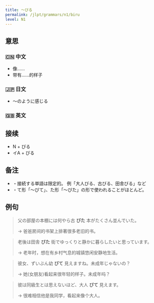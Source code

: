 ```yaml
---
title: 〜びる
permalink: /jlpt/grammars/n1/biru
level: N1
---
```


## 意思

### 🇨🇳 中文

- 像……
- 带有……的样子

### 🇯🇵 日文

- 〜のように感じる

### 🇬🇧 英文


## 接续

- N + びる
- イA + びる

## 备注

- ・接続する単語は限定的。 例「大人びる、古びる、田舎びる」など
- ・て形「〜びて」、た形「〜びた」の形で使われることがほとんど。

## 例句

> 父の部屋の本棚には何やら古 **びた** 本がたくさん並んでいた。
>
> → 爸爸房间的书架上排著很多老旧的书。

> 老後は田舎 **びた** 街でゆっくりと静かに暮らしたいと思っています。
>
> → 老年时，想在有乡村气息的城镇悠闲安静地生活。

> 彼女、ずいぶん幼 **びて** 見えますね。未成年じゃないの？
>
> → 她(女朋友)看起来很年轻的样子。未成年吗？

> 彼は同級生とは思えないほど、大人 **びて** 見えます。
>
> → 很难相信他是我同学，看起来像个大人。

